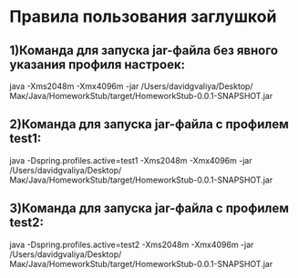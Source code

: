 # Правила пользования заглушкой
## 1)Команда для запуска jar-файла без явного указания профиля настроек:
java -Xms2048m -Xmx4096m -jar /Users/davidgvaliya/Desktop/Мак/Java/HomeworkStub/target/HomeworkStub-0.0.1-SNAPSHOT.jar
## 2)Команда для запуска jar-файла с профилем test1:
java -Dspring.profiles.active=test1 -Xms2048m -Xmx4096m -jar /Users/davidgvaliya/Desktop/Мак/Java/HomeworkStub/target/HomeworkStub-0.0.1-SNAPSHOT.jar
## 3)Команда для запуска jar-файла с профилем test2:
java -Dspring.profiles.active=test2 -Xms2048m -Xmx4096m -jar /Users/davidgvaliya/Desktop/Мак/Java/HomeworkStub/target/HomeworkStub-0.0.1-SNAPSHOT.jar
